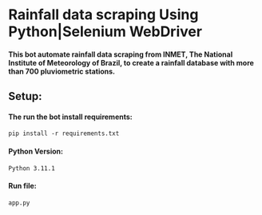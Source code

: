 # Rainfall data scraping Using Python|Selenium WebDriver
#### This bot automate rainfall data scraping from INMET, The National Institute of Meteorology of Brazil, to create a rainfall database with more than 700 pluviometric stations.

## Setup:
#### The run the bot install requirements:
~~~
pip install -r requirements.txt
~~~

#### Python Version:
~~~
Python 3.11.1
~~~

#### Run file:
~~~
app.py
~~~
